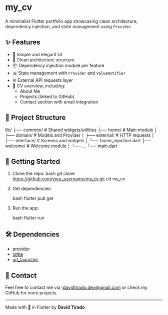 # my_cv

A minimalist Flutter portfolio app showcasing clean architecture, dependency injection, and state management using `Provider`.

## ✨ Features

- 📱 Simple and elegant UI
- 🧱 Clean architecture structure
- 📦 Dependency injection module per feature
- 📊 State management with `Provider` and `ValueNotifier`
- 🌐 External API requests layer
- 📄 CV overview, including:
  - About Me
  - Projects (linked to GitHub)
  - Contact section with email integration

## 📁 Project Structure



lib/
├── common/               # Shared widgets/utilities
├── home/                 # Main module
│   ├── domain/           # Models and Provider
│   ├── external/         # HTTP requests
│   ├── interface/        # Screens and widgets
│   └── home\_injection.dart
├── welcome/              # Welcome module
│   └── ...
└── main.dart



## 🚀 Getting Started

1. Clone the repo:
   bash
   git clone https://github.com/your_username/my_cv.git
   cd my_cv


2. Get dependencies:

   bash
   flutter pub get


3. Run the app:

   bash
   flutter run


## 🛠️ Dependencies

* [provider](https://pub.dev/packages/provider)
* [lottie](https://pub.dev/packages/lottie)
* [url\_launcher](https://pub.dev/packages/url_launcher)

## 📌 Contact

Feel free to contact me via \davidtirado.dev@gmail.com or check my GitHub for more projects.

---

Made with 💙 in Flutter by **David Tirado**
